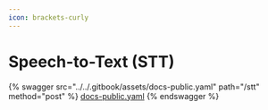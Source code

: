 ```yaml
---
icon: brackets-curly
---
```


# Speech-to-Text (STT)

{% swagger src="../../.gitbook/assets/docs-public.yaml" path="/stt" method="post" %}
[docs-public.yaml](../../.gitbook/assets/docs-public.yaml)
{% endswagger %}
